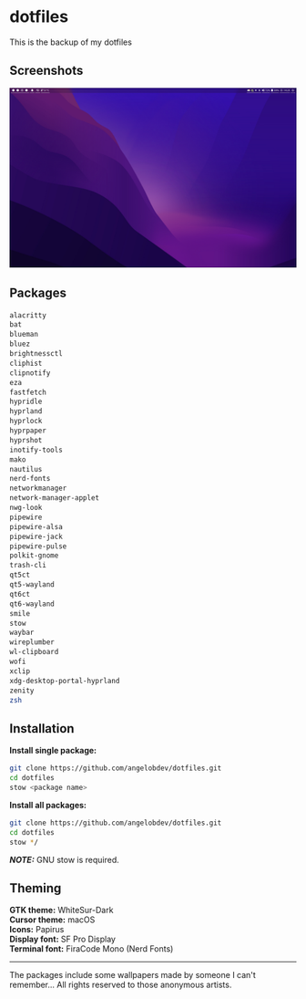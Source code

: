# dotfiles

This is the backup of my dotfiles

## Screenshots

![Hyprland](screenshot.png)

## Packages
```sh
alacritty
bat
blueman
bluez
brightnessctl
cliphist
clipnotify
eza
fastfetch
hypridle
hyprland
hyprlock
hyprpaper
hyprshot
inotify-tools
mako
nautilus
nerd-fonts
networkmanager
network-manager-applet
nwg-look
pipewire
pipewire-alsa
pipewire-jack
pipewire-pulse
polkit-gnome
trash-cli
qt5ct
qt5-wayland
qt6ct
qt6-wayland
smile
stow
waybar
wireplumber
wl-clipboard
wofi
xclip
xdg-desktop-portal-hyprland
zenity
zsh
```

## Installation

**Install single package:**

```sh
git clone https://github.com/angelobdev/dotfiles.git
cd dotfiles
stow <package name>
```

**Install all packages:**

```sh
git clone https://github.com/angelobdev/dotfiles.git
cd dotfiles
stow */
```

**_NOTE:_** GNU stow is required.

## Theming

**GTK theme:** WhiteSur-Dark  
**Cursor theme:** macOS  
**Icons:** Papirus  
**Display font:** SF Pro Display  
**Terminal font:** FiraCode Mono (Nerd Fonts)

---

The packages include some wallpapers made by someone I can't remember... All rights reserved to those anonymous artists.
